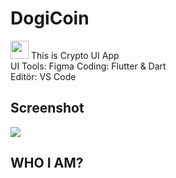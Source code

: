 # DogiCoin
<img width="29px" src="https://c.tenor.com/rcbXGO6ys3wAAAAC/bitcoin-crypto.gif" />
This is Crypto UI App
<br>
UI Tools: Figma
Coding: Flutter & Dart
<br>
Editör: VS Code

## Screenshot
![](https://imgyukle.com/f/2022/02/05/o9JITo.png)
<br>

## WHO I AM? 

[website]: https://doganoguz.dev/
